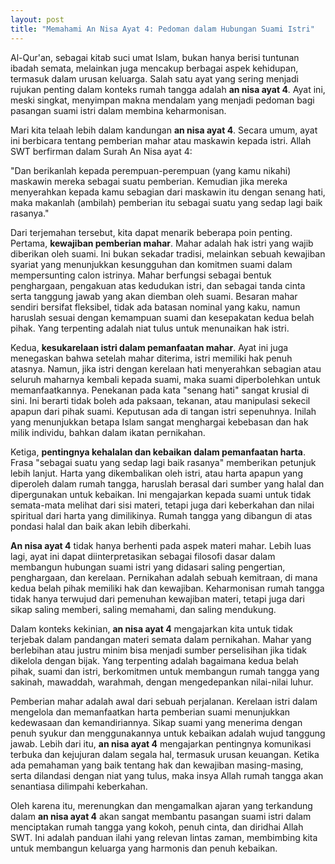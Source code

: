 ```yaml
---
layout: post
title: "Memahami An Nisa Ayat 4: Pedoman dalam Hubungan Suami Istri"
---
```


Al-Qur'an, sebagai kitab suci umat Islam, bukan hanya berisi tuntunan ibadah semata, melainkan juga mencakup berbagai aspek kehidupan, termasuk dalam urusan keluarga. Salah satu ayat yang sering menjadi rujukan penting dalam konteks rumah tangga adalah **an nisa ayat 4**. Ayat ini, meski singkat, menyimpan makna mendalam yang menjadi pedoman bagi pasangan suami istri dalam membina keharmonisan.

Mari kita telaah lebih dalam kandungan **an nisa ayat 4**. Secara umum, ayat ini berbicara tentang pemberian mahar atau maskawin kepada istri. Allah SWT berfirman dalam Surah An Nisa ayat 4:

"Dan berikanlah kepada perempuan-perempuan (yang kamu nikahi) maskawin mereka sebagai suatu pemberian. Kemudian jika mereka menyerahkan kepada kamu sebagian dari maskawin itu dengan senang hati, maka makanlah (ambilah) pemberian itu sebagai suatu yang sedap lagi baik rasanya."

Dari terjemahan tersebut, kita dapat menarik beberapa poin penting. Pertama, **kewajiban pemberian mahar**. Mahar adalah hak istri yang wajib diberikan oleh suami. Ini bukan sekadar tradisi, melainkan sebuah kewajiban syariat yang menunjukkan kesungguhan dan komitmen suami dalam mempersunting calon istrinya. Mahar berfungsi sebagai bentuk penghargaan, pengakuan atas kedudukan istri, dan sebagai tanda cinta serta tanggung jawab yang akan diemban oleh suami. Besaran mahar sendiri bersifat fleksibel, tidak ada batasan nominal yang kaku, namun haruslah sesuai dengan kemampuan suami dan kesepakatan kedua belah pihak. Yang terpenting adalah niat tulus untuk menunaikan hak istri.

Kedua, **kesukarelaan istri dalam pemanfaatan mahar**. Ayat ini juga menegaskan bahwa setelah mahar diterima, istri memiliki hak penuh atasnya. Namun, jika istri dengan kerelaan hati menyerahkan sebagian atau seluruh maharnya kembali kepada suami, maka suami diperbolehkan untuk memanfaatkannya. Penekanan pada kata "senang hati" sangat krusial di sini. Ini berarti tidak boleh ada paksaan, tekanan, atau manipulasi sekecil apapun dari pihak suami. Keputusan ada di tangan istri sepenuhnya. Inilah yang menunjukkan betapa Islam sangat menghargai kebebasan dan hak milik individu, bahkan dalam ikatan pernikahan.

Ketiga, **pentingnya kehalalan dan kebaikan dalam pemanfaatan harta**. Frasa "sebagai suatu yang sedap lagi baik rasanya" memberikan petunjuk lebih lanjut. Harta yang dikembalikan oleh istri, atau harta apapun yang diperoleh dalam rumah tangga, haruslah berasal dari sumber yang halal dan dipergunakan untuk kebaikan. Ini mengajarkan kepada suami untuk tidak semata-mata melihat dari sisi materi, tetapi juga dari keberkahan dan nilai spiritual dari harta yang dimilikinya. Rumah tangga yang dibangun di atas pondasi halal dan baik akan lebih diberkahi.

**An nisa ayat 4** tidak hanya berhenti pada aspek materi mahar. Lebih luas lagi, ayat ini dapat diinterpretasikan sebagai filosofi dasar dalam membangun hubungan suami istri yang didasari saling pengertian, penghargaan, dan kerelaan. Pernikahan adalah sebuah kemitraan, di mana kedua belah pihak memiliki hak dan kewajiban. Keharmonisan rumah tangga tidak hanya terwujud dari pemenuhan kewajiban materi, tetapi juga dari sikap saling memberi, saling memahami, dan saling mendukung.

Dalam konteks kekinian, **an nisa ayat 4** mengajarkan kita untuk tidak terjebak dalam pandangan materi semata dalam pernikahan. Mahar yang berlebihan atau justru minim bisa menjadi sumber perselisihan jika tidak dikelola dengan bijak. Yang terpenting adalah bagaimana kedua belah pihak, suami dan istri, berkomitmen untuk membangun rumah tangga yang sakinah, mawaddah, warahmah, dengan mengedepankan nilai-nilai luhur.

Pemberian mahar adalah awal dari sebuah perjalanan. Kerelaan istri dalam mengelola dan memanfaatkan harta pemberian suami menunjukkan kedewasaan dan kemandiriannya. Sikap suami yang menerima dengan penuh syukur dan menggunakannya untuk kebaikan adalah wujud tanggung jawab. Lebih dari itu, **an nisa ayat 4** mengajarkan pentingnya komunikasi terbuka dan kejujuran dalam segala hal, termasuk urusan keuangan. Ketika ada pemahaman yang baik tentang hak dan kewajiban masing-masing, serta dilandasi dengan niat yang tulus, maka insya Allah rumah tangga akan senantiasa dilimpahi keberkahan.

Oleh karena itu, merenungkan dan mengamalkan ajaran yang terkandung dalam **an nisa ayat 4** akan sangat membantu pasangan suami istri dalam menciptakan rumah tangga yang kokoh, penuh cinta, dan diridhai Allah SWT. Ini adalah panduan ilahi yang relevan lintas zaman, membimbing kita untuk membangun keluarga yang harmonis dan penuh kebaikan.
